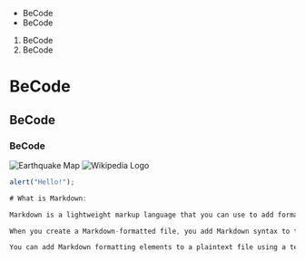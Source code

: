 * BeCode
* BeCode

1. BeCode
2. BeCode

# BeCode
## BeCode
### BeCode

![Earthquake Map](https://upload.wikimedia.org/wikipedia/commons/thumb/2/28/Map_of_earthquakes_in_Greece_1900-2017.svg/800px-Map_of_earthquakes_in_Greece_1900-2017.svg.png)
![Wikipedia Logo](https://upload.wikimedia.org/wikipedia/commons/thumb/6/63/Wikipedia_logo_puzzle_globe_spins_horizontally_and_vertically%2C_revealing_the_contents_of_all_of_its_puzzle_pieces%2C_without_background.gif/270px-Wikipedia_logo_puzzle_globe_spins_horizontally_and_vertically%2C_revealing_the_contents_of_all_of_its_puzzle_pieces%2C_without_background.gif)

```javascript
alert("Hello!");

# What is Markdown:

Markdown is a lightweight markup language that you can use to add formatting elements to plaintext text documents.

When you create a Markdown-formatted file, you add Markdown syntax to the text to indicate which words and phrases should look different.

You can add Markdown formatting elements to a plaintext file using a text editor application. Or you can use one of the many Markdown applications for macOS, Windows, Linux, iOS, and Android operating systems. There are also several web-based applications specifically designed for writing in Markdown.
